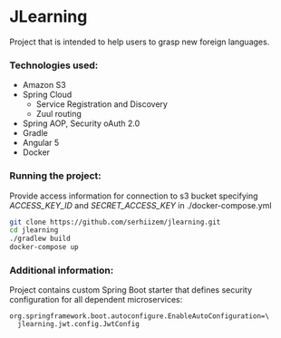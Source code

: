 # JLearning
Project that is intended to help users to grasp new foreign languages.

### Technologies used:
- Amazon S3
- Spring Cloud
    - Service Registration and Discovery
    - Zuul routing
- Spring AOP, Security oAuth 2.0
- Gradle
- Angular 5
- Docker

### Running the project:
Provide access information for connection to s3 bucket specifying *ACCESS_KEY_ID* and *SECRET_ACCESS_KEY* in  ./docker-compose.yml

```bash
git clone https://github.com/serhiizem/jlearning.git
cd jlearning
./gradlew build
docker-compose up
```

### Additional information:
Project contains custom Spring Boot starter that defines security configuration for all dependent microservices:
```properties
org.springframework.boot.autoconfigure.EnableAutoConfiguration=\
  jlearning.jwt.config.JwtConfig
```
